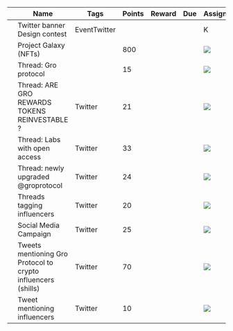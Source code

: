 |     | Name | Tags | Points | Reward | Due | Assignees | Actions |
| --- | --- | --- | --- | --- | --- | --- | --- |
|     |  Twitter banner Design contest | EventTwitter |     |     |     | K   |     |
|     |  Project Galaxy (NFTs) |     | 800 |     |     | ![](https://storage.googleapis.com/assets.dework.xyz/uploads/f1161fbc-ca52-408c-8708-18ea127d5de3/JHdP9KMB_400x400.jpeg) |     |
|     |  Thread: Gro protocol |     | 15  |     |     | ![](https://cdn.discordapp.com/avatars/826005593721667585/5b3ead7ed5052cf97d9ebdd8010bdc20.jpg) |     |
|     |  Thread: ARE GRO REWARDS TOKENS REINVESTABLE ? | Twitter | 21  |     |     | ![](https://cdn.discordapp.com/avatars/826005593721667585/5b3ead7ed5052cf97d9ebdd8010bdc20.jpg) |     |
|     |  Thread: Labs with open access | Twitter | 33  |     |     | ![](https://cdn.discordapp.com/avatars/826005593721667585/5b3ead7ed5052cf97d9ebdd8010bdc20.jpg) |     |
|     |  Thread: newly upgraded @groprotocol | Twitter | 24  |     |     | ![](https://cdn.discordapp.com/avatars/826005593721667585/5b3ead7ed5052cf97d9ebdd8010bdc20.jpg) |     |
|     |  Threads tagging influencers | Twitter | 20  |     |     | ![](https://cdn.discordapp.com/avatars/831971167304286268/c7b72dc03d425b15c1bcee7124d16ec9.jpg) |     |
|     |  Social Media Campaign | Twitter | 25  |     |     | ![](https://cdn.discordapp.com/avatars/831971167304286268/c7b72dc03d425b15c1bcee7124d16ec9.jpg) |     |
|     |  Tweets mentioning Gro Protocol to crypto influencers (shills) | Twitter | 70  |     |     | ![](https://cdn.discordapp.com/avatars/831971167304286268/c7b72dc03d425b15c1bcee7124d16ec9.jpg) |     |
|     |  Tweet mentioning influencers | Twitter | 10  |     |     | ![](https://cdn.discordapp.com/avatars/826005593721667585/5b3ead7ed5052cf97d9ebdd8010bdc20.jpg) |     |
